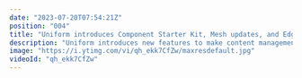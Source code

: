 ```yaml
---
date: "2023-07-20T07:54:21Z"
position: "004"
title: "Uniform introduces Component Starter Kit, Mesh updates, and Edgehancers"
description: "Uniform introduces new features to make content management faster and more efficient for teams. The Component Starter Kit offers open-source, customizable components for building key pages, while improved data connections via Mesh allow for easier setup and fast edge-cached content delivery. \n\nUniform Canvas now supports dynamic component patterns and one-click integration with any data source, giving marketers more flexibility in content creation. \n\nEdgehancers automatically pull selected content to the CDN edge, ensuring pages render in under 50 ms for improved performance and SEO benefits.\n\nLearn more at https://uniform.dev"
image: "https://i.ytimg.com/vi/qh_ekk7CfZw/maxresdefault.jpg"
videoId: "qh_ekk7CfZw"
---
```


